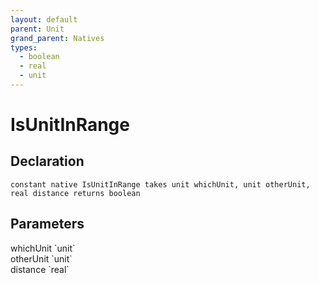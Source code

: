 ```yaml
---
layout: default
parent: Unit
grand_parent: Natives
types:
  - boolean
  - real
  - unit
---
```


# IsUnitInRange

## Declaration

```
constant native IsUnitInRange takes unit whichUnit, unit otherUnit, real distance returns boolean
```

## Parameters
<dl>
  <dt>whichUnit `unit`</dt>
  <dd></dd>

  <dt>otherUnit `unit`</dt>
  <dd></dd>

  <dt>distance `real`</dt>
  <dd></dd>
</dl>
